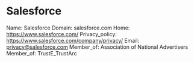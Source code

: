 
# Salesforce

Name: Salesforce
Domain: salesforce.com
Home: https://www.salesforce.com/
Privacy_policy: https://www.salesforce.com/company/privacy/
Email: privacy@salesforce.com
Member_of: Association of National Advertisers
Member_of: TrustE_TrustArc
